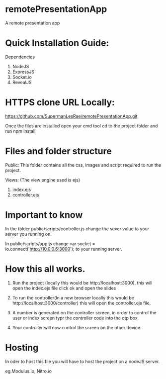 # remotePresentationApp
A remote presentation app

# Quick Installation Guide:
Dependencies

1. NodeJS
2. ExpressJS
3. Socket.io
4. RevealJS

# HTTPS clone URL Locally:
https://github.com/SupermanLesRae/remotePresentationApp.git

Once the files are installed open your cmd tool cd to the project folder and run npm install

# Files and folder structure

Public:
This folder contains all the css, images and script required to run the project.

Views: (The view engine used is ejs)
1. index.ejs
2. controller.ejs

# Important to know
In the folder public/scripts/controller.js change the sever value to your server you running on.

In public/scripts/app.js change var socket = io.connect('http://10.0.0.6:3000'); to your running server. 

# How this all works.
1. Run the project (locally this would be http://localhost:3000), this will open the index.ejs file click ok and open the slides

2. To run the controller(In a new browser locally this would be http://localhost:3000/controller) this will open the controller.ejs file.

3. A number is generated on the controller screen, in order to control the user or index screen typr the controller code into the otp box.

4. Your controller will now control the screen on the other device.

# Hosting

In oder to host this file you will have to host the project on a nodeJS server.

eg.Modulus.io, Nitro.io 
